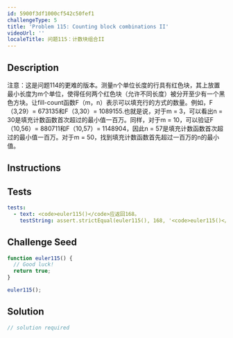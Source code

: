 ```yaml
---
id: 5900f3df1000cf542c50fef1
challengeType: 5
title: 'Problem 115: Counting block combinations II'
videoUrl: ''
localeTitle: 问题115：计数块组合II
---
```


## Description
<section id="description">注意：这是问题114的更难的版本。测量n个单位长度的行具有红色块，其上放置最小长度为m个单位，使得任何两个红色块（允许不同长度）被分开至少有一个黑色方块。让fill-count函数F（m，n）表示可以填充行的方式的数量。例如，F（3,29）= 673135和F（3,30）= 1089155.也就是说，对于m = 3，可以看出n = 30是填充计数函数首次超过的最小值一百万。同样，对于m = 10，可以验证F（10,56）= 880711和F（10,57）= 1148904，因此n = 57是填充计数函数首次超过的最小值一百万。对于m = 50，找到填充计数函数首先超过一百万的n的最小值。 </section>

## Instructions
<section id="instructions">
</section>

## Tests
<section id='tests'>

```yml
tests:
  - text: <code>euler115()</code>应返回168。
    testString: assert.strictEqual(euler115(), 168, '<code>euler115()</code> should return 168.');

```

</section>

## Challenge Seed
<section id='challengeSeed'>

<div id='js-seed'>

```js
function euler115() {
  // Good luck!
  return true;
}

euler115();

```

</div>



</section>

## Solution
<section id='solution'>

```js
// solution required
```
</section>
